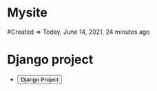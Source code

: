 # Mysite
#‎Created => Today, ‎June ‎14, ‎2021, ‏‎24 minutes ago
# Django project
*  <a href="https://github.com/Amankhalsa/intro_python/tree/main/mywebsite"> <button>Django Project</button> </a>

